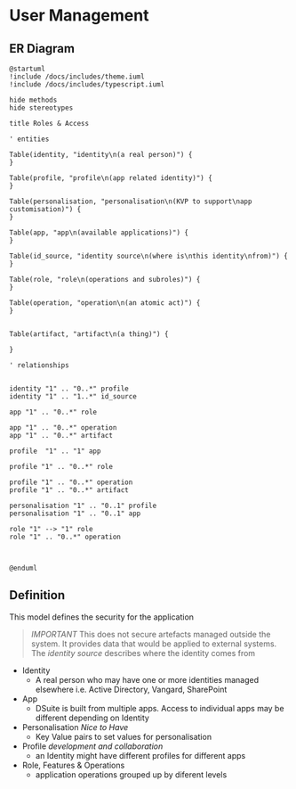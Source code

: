 # User Management

## ER Diagram




```plantuml format="svg" classes="uml myDiagram"
@startuml
!include /docs/includes/theme.iuml
!include /docs/includes/typescript.iuml

hide methods
hide stereotypes

title Roles & Access

' entities

Table(identity, "identity\n(a real person)") {
}

Table(profile, "profile\n(app related identity)") {
}

Table(personalisation, "personalisation\n(KVP to support\napp customisation)") {
}

Table(app, "app\n(available applications)") {
}

Table(id_source, "identity source\n(where is\nthis identity\nfrom)") {
}

Table(role, "role\n(operations and subroles)") {
}

Table(operation, "operation\n(an atomic act)") {
}


Table(artifact, "artifact\n(a thing)") {

}

' relationships


identity "1" .. "0..*" profile 
identity "1" .. "1..*" id_source 

app "1" .. "0..*" role 

app "1" .. "0..*" operation 
app "1" .. "0..*" artifact

profile  "1" .. "1" app 

profile "1" .. "0..*" role 

profile "1" .. "0..*" operation 
profile "1" .. "0..*" artifact

personalisation "1" .. "0..1" profile
personalisation "1" .. "0..1" app 

role "1" --> "1" role  
role "1" .. "0..*" operation 



@enduml
```

## Definition

This model defines the security for the application 

> _IMPORTANT_ This does not secure artefacts managed outside the system. It provides data that would be applied to external systems. The _identity source_ describes where the identity comes from 

- Identity
    - A real person who may have one or more identities managed elsewhere i.e. Active Directory, Vangard, SharePoint
- App
    - DSuite is built from multiple apps. Access to individual apps may be different depending on Identity
- Personalisation _Nice to Have_
    - Key Value pairs to set values for personalisation
- Profile _development and collaboration_
    - an Identity might have different profiles for different apps
- Role, Features & Operations
    - application operations grouped up by diferent levels

